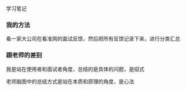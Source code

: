 学习笔记

### 我的方法

看一家大公司在看准网的面试反馈，然后把所有反馈记录下来，进行分类汇总

### 跟老师的差别

我是站在使用者和面试者角度，总结的是具体的问题，是招式

老师脑图中的总结方式是站在本质和原理的角度，是心法